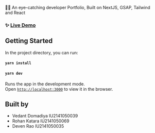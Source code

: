 👨‍🎓 An eye-catching developer Portfolio, Built on NextJS, GSAP, Tailwind and React 

### ✨ [Live Demo](https://software-group-project.vercel.app/)

## Getting Started 

In the project directory, you can run:

#### `yarn install`
#### `yarn dev`

Runs the app in the development mode.\
Open [`http://localhost:3000`](http://localhost:3000) to view it in the browser.

## Built by
- Vedant Domadiya IU2141050039
- Rohan Katara IU2141050069
- Deven Rao IU2141050035
